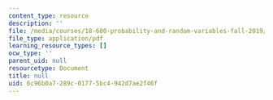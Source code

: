 ```yaml
---
content_type: resource
description: ''
file: /media/courses/18-600-probability-and-random-variables-fall-2019/6c96b0a7289c01775bc4942d7ae2f46f_MIT18_600F19_lec19.pdf
file_type: application/pdf
learning_resource_types: []
ocw_type: ''
parent_uid: null
resourcetype: Document
title: null
uid: 6c96b0a7-289c-0177-5bc4-942d7ae2f46f
---
```

